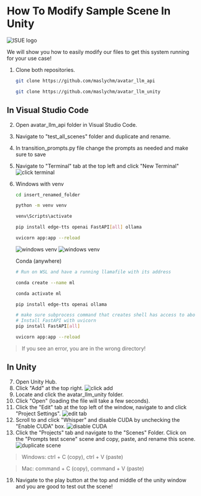 # How To Modify Sample Scene In Unity


![ISUE logo](https://avatars.githubusercontent.com/u/10524889?s=200&v=4)

We will show you how to easily modify our files to get this system running for your use case!


1. Clone both repositories.
    ```sh
    git clone https://github.com/maslychm/avatar_llm_api
    ```
    ```sh
    git clone https://github.com/maslychm/avatar_llm_unity
    ```

## In Visual Studio Code   
2. Open avatar_llm_api folder in Visual Studio Code.
3. Navigate to "test_all_scenes" folder and duplicate and rename.
4. In transition_prompts.py file change the prompts as needed and make sure to save
4. Navigate to "Terminal" tab at the top left and click "New Terminal"
   ![click terminal](README_images/terminal.png)
6. Windows with venv
    ```sh
    cd insert_renamed_folder
    ```
    ```sh
    python -m venv venv
    ```
    ```sh
    venv\Scripts\activate
    ```
    ```sh
    pip install edge-tts openai FastAPI[all] ollama
    ```
    ```sh
    uvicorn app:app --reload
    ```
    ![windows venv](README_images/windows_venv.png)
    ![windows venv](README_images/windows_venv_2.png)

   Conda (anywhere)
    ```sh
    # Run on WSL and have a running llamafile with its address
    ```
    ```sh
    conda create --name ml
    ```
    ```sh
    conda activate ml
    ```
    ```sh
    pip install edge-tts openai ollama
    ```
    ```sh
    # make sure subprocess command that creates shell has access to above-installed packages
    # Install FastAPI with uvicorn
    pip install FastAPI[all] 
    ```
    ```sh
    uvicorn app:app --reload
    ```
> If you see an error, you are in the wrong directory!
## In Unity 
7. Open Unity Hub.
7. Click "Add" at the top right.
   ![click add](README_images/add_file.png)
9. Locate and click the avatar_llm_unity folder.
10. Click "Open" (loading the file will take a few seconds).
11. Click the "Edit" tab at the top left of the window, navigate to and click "Project Settings".
    ![edit tab](README_images/click_project_settings.png)
13. Scroll to and click "Whisper" and disable CUDA by unchecking the "Enable CUDA" box.
    ![disable CUDA](README_images/disable_CUDA.png)
15. Click the "Projects" tab and navigate to the "Scenes" Folder. Click on the "Prompts test scene" scene and copy, paste, and rename this scene.
    ![duplicate scene](README_images/duplicate_scene.png)
> Windows: ctrl + C (copy), ctrl + V (paste)

> Mac: command + C (copy), command + V (paste)
   
19. Navigate to the play button at the top and middle of the unity window and you are good to test out the scene!

